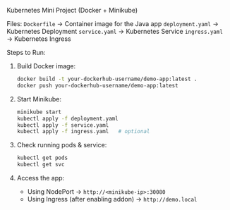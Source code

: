  Kubernetes Mini Project (Docker + Minikube)

Files:
 `Dockerfile` → Container image for the Java app
 `deployment.yaml` → Kubernetes Deployment
 `service.yaml` → Kubernetes Service
 `ingress.yaml` → Kubernetes Ingress

Steps to Run:
1. Build Docker image:
   ```bash
   docker build -t your-dockerhub-username/demo-app:latest .
   docker push your-dockerhub-username/demo-app:latest
   ```

2. Start Minikube:
   ```bash
   minikube start
   kubectl apply -f deployment.yaml
   kubectl apply -f service.yaml
   kubectl apply -f ingress.yaml   # optional
   ```

3. Check running pods & service:
   ```bash
   kubectl get pods
   kubectl get svc
   ```

4. Access the app:
   - Using NodePort → `http://<minikube-ip>:30080`
   - Using Ingress (after enabling addon) → `http://demo.local`


